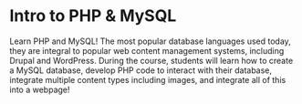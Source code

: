 Intro to PHP & MySQL
============

Learn PHP and MySQL! The most popular database languages used today, they are integral to popular web content management systems, including Drupal and WordPress. During the course, students will learn how to create a MySQL database, develop PHP code to interact with their database, integrate multiple content types including images, and integrate all of this into a webpage!
